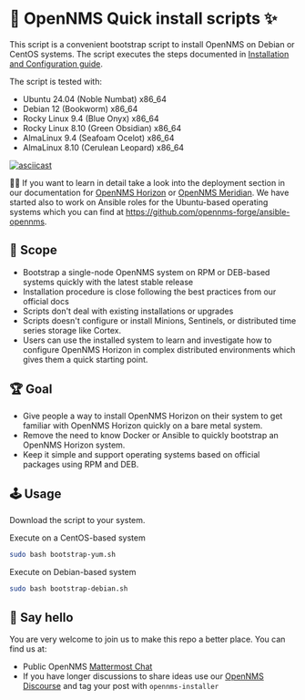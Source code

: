 # 🚀 OpenNMS Quick install scripts ✨

This script is a convenient bootstrap script to install OpenNMS on Debian or CentOS systems.
The script executes the steps documented in [Installation and Configuration guide](https://docs.opennms.com/horizon/latest/deployment/core/getting-started.html).

The script is tested with:

* Ubuntu 24.04 (Noble Numbat) x86_64
* Debian 12 (Bookworm) x86_64
* Rocky Linux 9.4 (Blue Onyx) x86_64
* Rocky Linux 8.10 (Green Obsidian) x86_64
* AlmaLinux 9.4 (Seafoam Ocelot) x86_64
* AlmaLinux 8.10 (Cerulean Leopard) x86_64

[![asciicast](https://asciinema.org/a/dCzY67dR6Ph07X2XLEdoGe9FC.svg)](https://asciinema.org/a/dCzY67dR6Ph07X2XLEdoGe9FC)

💁‍♀️ If you want to learn in detail take a look into the deployment section in our documentation for [OpenNMS Horizon](https://docs.opennms.com/horizon/latest/) or [OpenNMS Meridian](https://docs.opennms.com/meridian/latest/).
We have started also to work on Ansible roles for the Ubuntu-based operating systems which you can find at https://github.com/opennms-forge/ansible-opennms.

## 🎯 Scope

* Bootstrap a single-node OpenNMS system on RPM or DEB-based systems quickly with the latest stable release
* Installation procedure is close following the best practices from our official docs
* Scripts don't deal with existing installations or upgrades
* Scripts doesn't configure or install Minions, Sentinels, or distributed time series storage like Cortex.
* Users can use the installed system to learn and investigate how to configure OpenNMS Horizon in complex distributed environments which gives them a quick starting point.

## 🏆 Goal

* Give people a way to install OpenNMS Horizon on their system to get familiar with OpenNMS Horizon quickly on a bare metal system.
* Remove the need to know Docker or Ansible to quickly bootstrap an OpenNMS Horizon system.
* Keep it simple and support operating systems based on official packages using RPM and DEB.

## 🕹️ Usage

Download the script to your system.

Execute on a CentOS-based system
```bash
sudo bash bootstrap-yum.sh
```

Execute on Debian-based system
```bash
sudo bash bootstrap-debian.sh
```

## 👋 Say hello
You are very welcome to join us to make this repo a better place.
You can find us at:

* Public OpenNMS [Mattermost Chat](https://chat.opennms.com/opennms/channels/opennms-discussion)
* If you have longer discussions to share ideas use our [OpenNMS Discourse](https://opennms.discourse.group) and tag your post with `opennms-installer`
